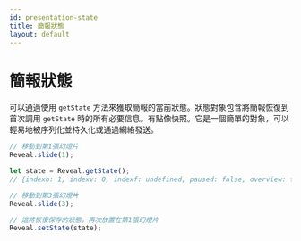 ```yaml
---
id: presentation-state
title: 簡報狀態
layout: default
---
```


# 簡報狀態

可以通過使用 `getState` 方法來獲取簡報的當前狀態。狀態對象包含將簡報恢復到首次調用 `getState` 時的所有必要信息。有點像快照。它是一個簡單的對象，可以輕易地被序列化並持久化或通過網絡發送。

```javascript
// 移動到第1張幻燈片
Reveal.slide(1);

let state = Reveal.getState();
// {indexh: 1, indexv: 0, indexf: undefined, paused: false, overview: false}

// 移動到第3張幻燈片
Reveal.slide(3);

// 這將恢復保存的狀態，再次放置在第1張幻燈片
Reveal.setState(state);
```
